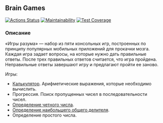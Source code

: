 ## Brain Games

[![Actions Status](https://github.com/av-starodub/java-project-61/workflows/hexlet-check/badge.svg)](https://github.com/av-starodub/java-project-61/actions)
[![Maintainability](https://api.codeclimate.com/v1/badges/ddeb902a1841fd7c062b/maintainability)](https://codeclimate.com/github/av-starodub/java-project-61/maintainability)
[![Test Coverage](https://api.codeclimate.com/v1/badges/ddeb902a1841fd7c062b/test_coverage)](https://codeclimate.com/github/av-starodub/java-project-61/test_coverage)

### Описание

«Игры разума» — набор из пяти консольных игр, построенных по принципу популярных мобильных приложений для прокачки
мозга. Каждая игра задает вопросы, на которые нужно дать правильные ответы. После трех правильных ответов считается, что
игра пройдена. Неправильные ответы завершают игру и предлагают пройти ее заново.

Игры:

* [Калькулятор](https://asciinema.org/a/22V8P7PyouASTUtAORh5ghNfB). Арифметические выражения, которые необходимо
  вычислить.
* Прогрессия. Поиск пропущенных чисел в последовательности чисел.
* [Определение четного числа](https://asciinema.org/a/rYZEi1BVbc7BX9ygAesuZNvNs).
* [Определение наибольшего общего делителя](https://asciinema.org/a/oUU46V1PTZKo7l4ae901HOlVb).
* Определение простого числа.
